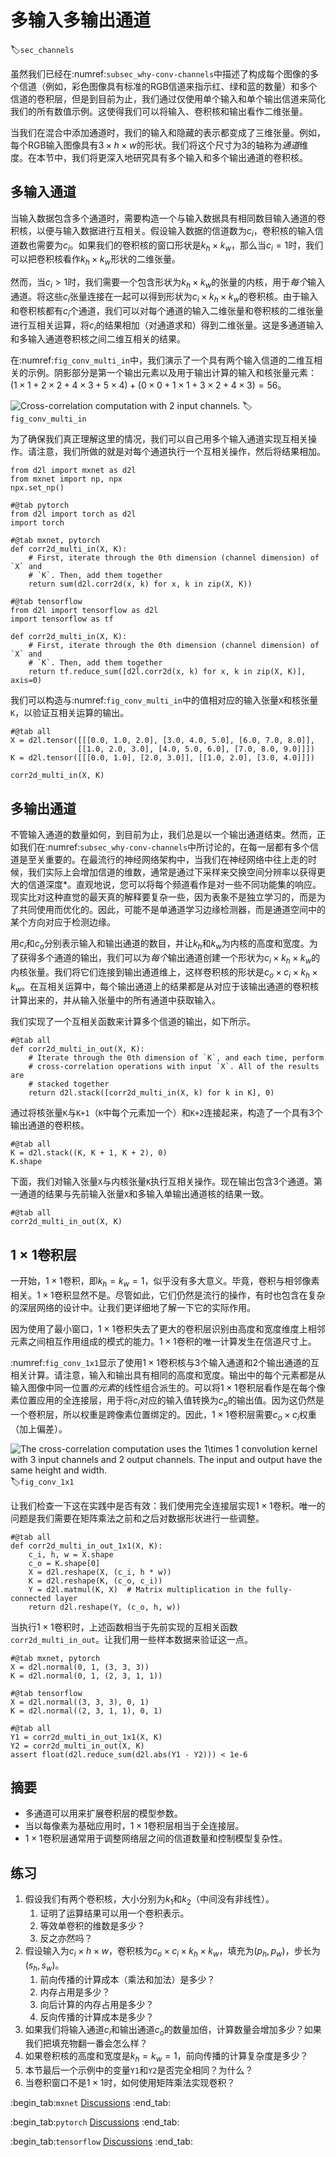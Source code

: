 # 多输入多输出通道
:label:`sec_channels`

虽然我们已经在:numref:`subsec_why-conv-channels`中描述了构成每个图像的多个信道（例如，彩色图像具有标准的RGB信道来指示红、绿和蓝的数量）和多个信道的卷积层，但是到目前为止，我们通过仅使用单个输入和单个输出信道来简化我们的所有数值示例。这使得我们可以将输入、卷积核和输出看作二维张量。

当我们在混合中添加通道时，我们的输入和隐藏的表示都变成了三维张量。例如，每个RGB输入图像具有$3\times h\times w$的形状。我们将这个尺寸为3的轴称为*通道*维度。在本节中，我们将更深入地研究具有多个输入和多个输出通道的卷积核。

## 多输入通道

当输入数据包含多个通道时，需要构造一个与输入数据具有相同数目输入通道的卷积核，以便与输入数据进行互相关。假设输入数据的信道数为$c_i$，卷积核的输入信道数也需要为$c_i$。如果我们的卷积核的窗口形状是$k_h\times k_w$，那么当$c_i=1$时，我们可以把卷积核看作$k_h\times k_w$形状的二维张量。

然而，当$c_i>1$时，我们需要一个包含形状为$k_h\times k_w$的张量的内核，用于*每个*输入通道。将这些$c_i$张量连接在一起可以得到形状为$c_i\times k_h\times k_w$的卷积核。由于输入和卷积核都有$c_i$个通道，我们可以对每个通道的输入二维张量和卷积核的二维张量进行互相关运算，将$c_i$的结果相加（对通道求和）得到二维张量。这是多通道输入和多输入通道卷积核之间二维互相关的结果。

在:numref:`fig_conv_multi_in`中，我们演示了一个具有两个输入信道的二维互相关的示例。阴影部分是第一个输出元素以及用于输出计算的输入和核张量元素：$(1\times1+2\times2+4\times3+5\times4)+(0\times0+1\times1+3\times2+4\times3)=56$。

![Cross-correlation computation with 2 input channels.](../img/conv-multi-in.svg)
:label:`fig_conv_multi_in`

为了确保我们真正理解这里的情况，我们可以自己用多个输入通道实现互相关操作。请注意，我们所做的就是对每个通道执行一个互相关操作，然后将结果相加。

```{.python .input}
from d2l import mxnet as d2l
from mxnet import np, npx
npx.set_np()
```

```{.python .input}
#@tab pytorch
from d2l import torch as d2l
import torch
```

```{.python .input}
#@tab mxnet, pytorch
def corr2d_multi_in(X, K):
    # First, iterate through the 0th dimension (channel dimension) of `X` and
    # `K`. Then, add them together
    return sum(d2l.corr2d(x, k) for x, k in zip(X, K))
```

```{.python .input}
#@tab tensorflow
from d2l import tensorflow as d2l
import tensorflow as tf

def corr2d_multi_in(X, K):
    # First, iterate through the 0th dimension (channel dimension) of `X` and
    # `K`. Then, add them together
    return tf.reduce_sum([d2l.corr2d(x, k) for x, k in zip(X, K)], axis=0)
```

我们可以构造与:numref:`fig_conv_multi_in`中的值相对应的输入张量`X`和核张量`K`，以验证互相关运算的输出。

```{.python .input}
#@tab all
X = d2l.tensor([[[0.0, 1.0, 2.0], [3.0, 4.0, 5.0], [6.0, 7.0, 8.0]],
               [[1.0, 2.0, 3.0], [4.0, 5.0, 6.0], [7.0, 8.0, 9.0]]])
K = d2l.tensor([[[0.0, 1.0], [2.0, 3.0]], [[1.0, 2.0], [3.0, 4.0]]])

corr2d_multi_in(X, K)
```

## 多输出通道

不管输入通道的数量如何，到目前为止，我们总是以一个输出通道结束。然而，正如我们在:numref:`subsec_why-conv-channels`中所讨论的，在每一层都有多个信道是至关重要的。在最流行的神经网络架构中，当我们在神经网络中往上走的时候，我们实际上会增加信道的维数，通常是通过下采样来交换空间分辨率以获得更大的信道深度*。直观地说，您可以将每个频道看作是对一些不同功能集的响应。现实比对这种直觉的最天真的解释要复杂一些，因为表象不是独立学习的，而是为了共同使用而优化的。因此，可能不是单通道学习边缘检测器，而是通道空间中的某个方向对应于检测边缘。

用$c_i$和$c_o$分别表示输入和输出通道的数目，并让$k_h$和$k_w$为内核的高度和宽度。为了获得多个通道的输出，我们可以为*每个*输出通道创建一个形状为$c_i\times k_h\times k_w$的内核张量。我们将它们连接到输出通道维上，这样卷积核的形状是$c_o\times c_i\times k_h\times k_w$。在互相关运算中，每个输出通道上的结果都是从对应于该输出通道的卷积核计算出来的，并从输入张量中的所有通道中获取输入。

我们实现了一个互相关函数来计算多个信道的输出，如下所示。

```{.python .input}
#@tab all
def corr2d_multi_in_out(X, K):
    # Iterate through the 0th dimension of `K`, and each time, perform
    # cross-correlation operations with input `X`. All of the results are
    # stacked together
    return d2l.stack([corr2d_multi_in(X, k) for k in K], 0)
```

通过将核张量`K`与`K+1`（`K`中每个元素加一个）和`K+2`连接起来，构造了一个具有3个输出通道的卷积核。

```{.python .input}
#@tab all
K = d2l.stack((K, K + 1, K + 2), 0)
K.shape
```

下面，我们对输入张量`X`与内核张量`K`执行互相关操作。现在输出包含3个通道。第一通道的结果与先前输入张量`X`和多输入单输出通道核的结果一致。

```{.python .input}
#@tab all
corr2d_multi_in_out(X, K)
```

## $1\times 1$卷积层

一开始，$1 \times 1$卷积，即$k_h = k_w = 1$，似乎没有多大意义。毕竟，卷积与相邻像素相关。$1 \times 1$卷积显然不是。尽管如此，它们仍然是流行的操作，有时也包含在复杂的深层网络的设计中。让我们更详细地了解一下它的实际作用。

因为使用了最小窗口，$1\times 1$卷积失去了更大的卷积层识别由高度和宽度维度上相邻元素之间相互作用组成的模式的能力。$1\times 1$卷积的唯一计算发生在信道尺寸上。

:numref:`fig_conv_1x1`显示了使用$1\times 1$卷积核与3个输入通道和2个输出通道的互相关计算。请注意，输入和输出具有相同的高度和宽度。输出中的每个元素都是从输入图像中同一位置*的元素*的线性组合派生的。可以将$1\times 1$卷积层看作是在每个像素位置应用的全连接层，用于将$c_i$对应的输入值转换为$c_o$的输出值。因为这仍然是一个卷积层，所以权重是跨像素位置绑定的。因此，$1\times 1$卷积层需要$c_o\times c_i$权重（加上偏差）。

![The cross-correlation computation uses the $1\times 1$ convolution kernel with 3 input channels and 2 output channels. The input and output have the same height and width.](../img/conv-1x1.svg)
:label:`fig_conv_1x1`

让我们检查一下这在实践中是否有效：我们使用完全连接层实现$1 \times 1$卷积。唯一的问题是我们需要在矩阵乘法之前和之后对数据形状进行一些调整。

```{.python .input}
#@tab all
def corr2d_multi_in_out_1x1(X, K):
    c_i, h, w = X.shape
    c_o = K.shape[0]
    X = d2l.reshape(X, (c_i, h * w))
    K = d2l.reshape(K, (c_o, c_i))
    Y = d2l.matmul(K, X)  # Matrix multiplication in the fully-connected layer
    return d2l.reshape(Y, (c_o, h, w))
```

当执行$1\times 1$卷积时，上述函数相当于先前实现的互相关函数`corr2d_multi_in_out`。让我们用一些样本数据来验证这一点。

```{.python .input}
#@tab mxnet, pytorch
X = d2l.normal(0, 1, (3, 3, 3))
K = d2l.normal(0, 1, (2, 3, 1, 1))
```

```{.python .input}
#@tab tensorflow
X = d2l.normal((3, 3, 3), 0, 1)
K = d2l.normal((2, 3, 1, 1), 0, 1)
```

```{.python .input}
#@tab all
Y1 = corr2d_multi_in_out_1x1(X, K)
Y2 = corr2d_multi_in_out(X, K)
assert float(d2l.reduce_sum(d2l.abs(Y1 - Y2))) < 1e-6
```

## 摘要

* 多通道可以用来扩展卷积层的模型参数。
* 当以每像素为基础应用时，$1\times 1$卷积层相当于全连接层。
* $1\times 1$卷积层通常用于调整网络层之间的信道数量和控制模型复杂性。

## 练习

1. 假设我们有两个卷积核，大小分别为$k_1$和$k_2$（中间没有非线性）。
    1. 证明了运算结果可以用一个卷积表示。
    1. 等效单卷积的维数是多少？
    1. 反之亦然吗？
1. 假设输入为$c_i\times h\times w$，卷积核为$c_o\times c_i\times k_h\times k_w$，填充为$(p_h, p_w)$，步长为$(s_h, s_w)$。
    1. 前向传播的计算成本（乘法和加法）是多少？
    1. 内存占用是多少？
    1. 向后计算的内存占用是多少？
    1. 反向传播的计算成本是多少？
1. 如果我们将输入通道$c_i$和输出通道$c_o$的数量加倍，计算数量会增加多少？如果我们把填充物翻一番会怎么样？
1. 如果卷积核的高度和宽度是$k_h=k_w=1$，前向传播的计算复杂度是多少？
1. 本节最后一个示例中的变量`Y1`和`Y2`是否完全相同？为什么？
1. 当卷积窗口不是$1\times 1$时，如何使用矩阵乘法实现卷积？

:begin_tab:`mxnet`
[Discussions](https://discuss.d2l.ai/t/69)
:end_tab:

:begin_tab:`pytorch`
[Discussions](https://discuss.d2l.ai/t/70)
:end_tab:

:begin_tab:`tensorflow`
[Discussions](https://discuss.d2l.ai/t/273)
:end_tab:
